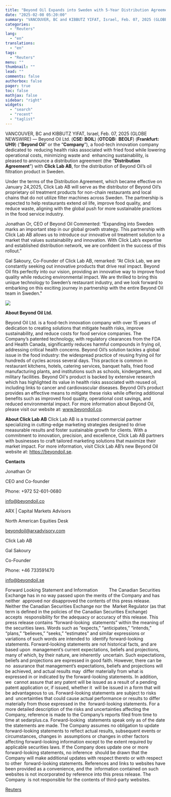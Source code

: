 ```yaml
---
title: "Beyond Oil Expands into Sweden with 5-Year Distribution Agreement"
date: "2025-02-08 05:20:00"
summary: "VANCOUVER, BC and KIBBUTZ YIFAT, Israel, Feb. 07, 2025 (GLOBE NEWSWIRE) — Beyond Oil Ltd. (CSE: BOIL) (OTCQB: BEOLF) (Frankfurt: UH9) (“Beyond Oil” or the “Company”), a food-tech innovation company dedicated to reducing health risks associated with fried food while lowering operational costs, minimizing waste and enhancing sustainability, is pleased..."
categories:
  - "Reuters"
lang:
  - "en"
translations:
  - "en"
tags:
  - "Reuters"
menu: ""
thumbnail: ""
lead: ""
comments: false
authorbox: false
pager: true
toc: false
mathjax: false
sidebar: "right"
widgets:
  - "search"
  - "recent"
  - "taglist"
---
```


VANCOUVER, BC and KIBBUTZ YIFAT, Israel, Feb. 07, 2025 (GLOBE NEWSWIRE) — Beyond Oil Ltd. (**CSE: BOIL**) (**OTCQB:  BEOLF**) (**Frankfurt: UH9**) (“**Beyond Oil**” or the “**Company**”), a food-tech innovation company dedicated to  reducing health risks associated with fried food while lowering operational costs, minimizing waste and  enhancing sustainability, is pleased to announce a distribution agreement (the “**Distribution Agreement**”) with **Click Lab AB**, for the distribution of Beyond Oil’s oil filtration product in Sweden.

Under the terms of the Distribution Agreement, which became effective on January 24,2025, Click Lab AB will serve as the distributor of Beyond Oil’s proprietary oil treatment products for non-chain restaurants and local chains that do not utilize filter machines across Sweden. The partnership is expected to help restaurants extend oil life, improve food quality, and reduce waste, aligning with the global push for more sustainable practices in the food service industry.

Jonathan Or, CEO of Beyond Oil Commented: “Expanding into Sweden marks an important step in our global growth strategy. This partnership with Click Lab AB allows us to introduce our innovative oil treatment solution to a market that values sustainability and innovation. With Click Lab’s expertise and established distribution network, we are confident in the success of this rollout.”

Gal Sakoury, Co-Founder of Click Lab AB, remarked: “At Click Lab, we are constantly seeking out innovative products that drive real impact. Beyond Oil fits perfectly into our vision, providing an innovative way to improve food quality while reducing environmental impact. We are thrilled to bring this unique technology to Sweden’s restaurant industry, and we look forward to embarking on this exciting journey in partnership with the entire Beyond Oil team in Sweden."

![](https://s3.tradingview.com/news/image/tag:reuters.com,2025-02-07:newsml_GNX7rdJLf-2255f992dd4299a2fb36b3df18d97e83-resized.jpeg)

**About Beyond Oil Ltd.**

Beyond Oil Ltd. is a food-tech innovation company with over 15 years of dedication to creating solutions that mitigate health risks, improve sustainability, and reduce costs for food service companies. The Company’s patented technology, with regulatory clearances from the FDA and Health Canada, significantly reduces harmful compounds in frying oil, addressing critical health concerns. Beyond Oil’s solution tackles a global issue in the food industry: the widespread practice of reusing frying oil for hundreds of cycles across several days. This practice is common in restaurant kitchens, hotels, catering services, banquet halls, fried food manufacturing plants, and institutions such as schools, kindergartens, and military facilities. Beyond Oil's product is backed by extensive research which has highlighted its value in health risks associated with reused oil, including links to cancer and cardiovascular diseases. Beyond Oil’s product provides an effective means to mitigate these risks while offering additional benefits such as improved food quality, operational cost savings, and reduced environmental impact. For more information about Beyond Oil, please visit our website at: www.beyondoil.co.

**About Click Lab AB** Click Lab AB is a trusted commercial partner specializing in cutting-edge marketing strategies designed to drive measurable results and foster sustainable growth for clients. With a commitment to innovation, precision, and excellence, Click Lab AB partners with businesses to craft tailored marketing solutions that maximize their market impact. For more information, visit Click Lab AB’s new Beyond Oil website at: https://beyondoil.se.

**Contacts**

Jonathan Or

CEO and Co-founder

Phone: +972 52-601-0680

info@beyondoil.co

ARX | Capital Markets Advisors

North American Equities Desk

beyondoil@arxadvisory.com

Click Lab AB

Gal Sakoury

Co-Founder

Phone: +46 733591470

info@beyondoil.se

Forward Looking Statement and Information         The Canadian Securities Exchange has in no way passed upon the merits of the Company and has neither  approved nor disapproved the contents of this press release. Neither the Canadian Securities Exchange nor the  Market Regulator (as that term is defined in the policies of the Canadian Securities Exchange) accepts  responsibility for the adequacy or accuracy of this release. This press release contains “forward-looking  statements” within the meaning of the securities laws. Words such as “expects,” “anticipates,” “intends,”  “plans,” “believes,” “seeks,” “estimates” and similar expressions or variations of such words are intended to  identify forward-looking statements. Forward-looking statements are not historical facts, and are based upon  management’s current expectations, beliefs and projections, many of which, by their nature, are inherently  uncertain. Such expectations, beliefs and projections are expressed in good faith. However, there can be no  assurance that management’s expectations, beliefs and projections will be achieved, and actual results may  differ materially from what is expressed in or indicated by the forward-looking statements. In addition, we  cannot assure that any patent will be issued as a result of a pending patent application or, if issued, whether it  will be issued in a form that will be advantageous to us. Forward-looking statements are subject to risks and  uncertainties that could cause actual performance or results to differ materially from those expressed in the  forward-looking statements. For a more detailed description of the risks and uncertainties affecting the  Company, reference is made to the Company’s reports filed from time to time at sedarplus.ca. Forward-looking  statements speak only as of the date the statements are made. The Company assumes no obligation to update  forward-looking statements to reflect actual results, subsequent events or circumstances, changes in  assumptions or changes in other factors affecting forward-looking information except to the extent required by  applicable securities laws. If the Company does update one or more forward-looking statements, no inference  should be drawn that the Company will make additional updates with respect thereto or with respect to other  forward-looking statements. References and links to websites have been provided as a convenience, and the  information contained on such websites is not incorporated by reference into this press release. The Company  is not responsible for the contents of third-party websites.

[Reuters](https://www.tradingview.com/news/reuters.com,2025-02-07:newsml_GNX7rdJLf:0-beyond-oil-expands-into-sweden-with-5-year-distribution-agreement/)
